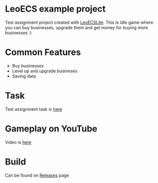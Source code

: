 # LeoECS example project
Test assignment project created with [LeoECSLite](https://github.com/Leopotam/ecslite).
This is Idle game where you can buy businesses, upgrade them and get money for buying more businesses :)

# Common Features
- Buy businesses
- Level up and upgrade busineses
- Saving data 

# Task
Test assignment task is [here](https://docs.google.com/document/d/18eh2B5sE43xcJYKQfPGzvavAhkRc3Rz9Jd3OmGCe2iQ/edit?pli=1)

# Gameplay on YouTube
Video is [here](https://youtu.be/_nQcdFv5m_c)

# Build
Can be found on [Releases](https://github.com/AlexanderKotof/leoecs-test-assignment/releases) page
